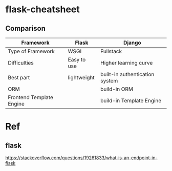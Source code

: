 # flask-cheatsheet

## Comparison
| Framework | Flask | Django |
| --- | --- | --- |
| Type of Framework | WSGI | Fullstack |
| Difficulties | Easy to use | Higher learning curve |
| Best part | lightweight | built-in authentication system |
| ORM |  | build-in ORM |
| Frontend Template Engine |  | build-in Template Engine |

# Ref
## flask
https://stackoverflow.com/questions/19261833/what-is-an-endpoint-in-flask


